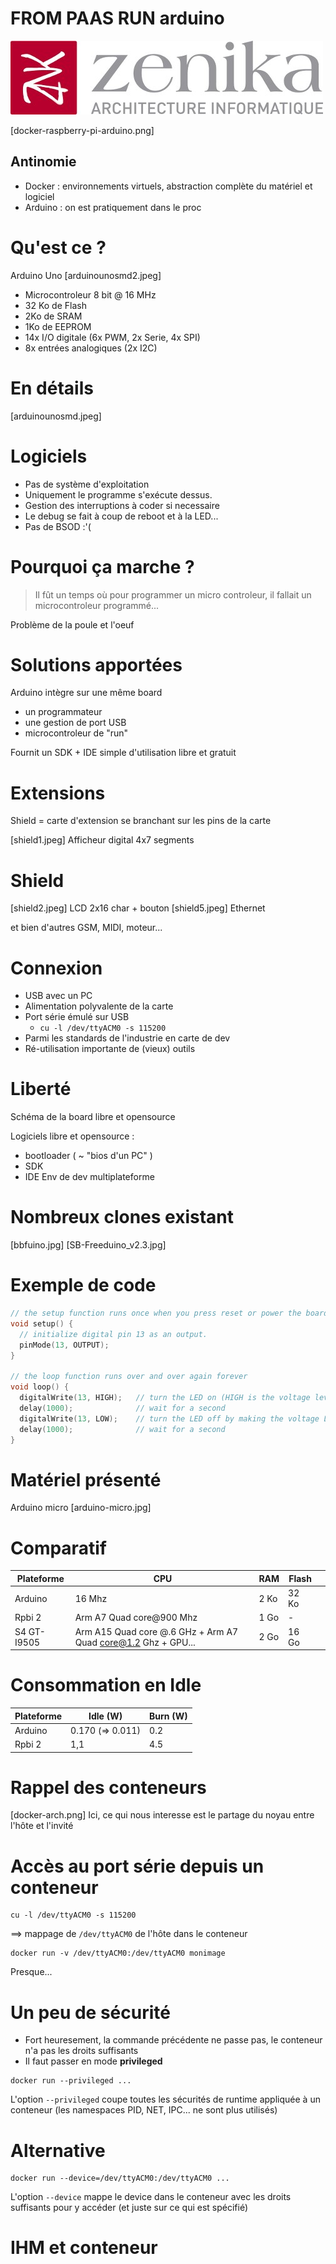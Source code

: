 # FROM PAAS&nbsp;RUN arduino

![Logo Zenika](ressources/logo-zenika.jpg)

 [docker-raspberry-pi-arduino.png]

## Antinomie
- Docker : environnements virtuels, abstraction complète du matériel et logiciel
- Arduino : on est pratiquement dans le proc

# Qu'est ce ?
Arduino Uno
[arduinounosmd2.jpeg]
- Microcontroleur 8 bit @ 16 MHz
 - 32 Ko de Flash
 - 2Ko de SRAM
 - 1Ko de EEPROM
 - 14x I/O digitale (6x PWM, 2x Serie, 4x SPI)
 - 8x entrées analogiques (2x I2C)

# En détails
[arduinounosmd.jpeg]

# Logiciels
- Pas de système d'exploitation
- Uniquement le programme s'exécute dessus.
- Gestion des interruptions à coder si necessaire
- Le debug se fait à coup de reboot et à la LED...
- Pas de BSOD :'(

# Pourquoi ça marche ?
> Il fût un temps où pour programmer un micro controleur, il fallait un microcontroleur programmé...

Problème de la poule et l'oeuf

# Solutions apportées
Arduino intègre sur une même board

 - un programmateur
 - une gestion de port USB
 - microcontroleur de "run"
 
Fournit un SDK + IDE simple d'utilisation libre et gratuit

# Extensions
Shield = carte d'extension se branchant sur les pins de la carte

[shield1.jpeg]
Afficheur digital 4x7 segments

# Shield
[shield2.jpeg]
LCD 2x16 char + bouton
[shield5.jpeg]
Ethernet

et bien d'autres GSM, MIDI, moteur...

# Connexion
- USB avec un PC
 -  Alimentation polyvalente de la carte
 -  Port série émulé sur USB
    - ```cu -l /dev/ttyACM0 -s 115200```
 - Parmi les standards de l'industrie en carte de dev
 - Ré-utilisation importante de (vieux) outils

# Liberté
Schéma de la board libre et opensource

Logiciels libre et opensource :

 - bootloader ( ~ "bios d'un PC" )
 - SDK
 - IDE
Env de dev multiplateforme

# Nombreux clones existant
[bbfuino.jpg]
[SB-Freeduino_v2.3.jpg]

# Exemple de code
```c
// the setup function runs once when you press reset or power the board
void setup() {
  // initialize digital pin 13 as an output.
  pinMode(13, OUTPUT);
}

// the loop function runs over and over again forever
void loop() {
  digitalWrite(13, HIGH);   // turn the LED on (HIGH is the voltage level)
  delay(1000);              // wait for a second
  digitalWrite(13, LOW);    // turn the LED off by making the voltage LOW
  delay(1000);              // wait for a second
}
```

# Matériel présenté
Arduino micro
[arduino-micro.jpg]

# Comparatif
|  Plateforme  | CPU                                                       | RAM  | Flash |   |
|-------------|-----------------------------------------------------------|------|-------|---|
| Arduino     | 16 Mhz                                                    | 2 Ko |   32 Ko  |   |
| Rpbi 2      | Arm A7 Quad core@900 Mhz                                          | 1 Go | -     |   |
| S4 GT-I9505 | Arm A15 Quad core @.6 GHz + Arm A7 Quad core@1.2 Ghz + GPU... | 2 Go | 16 Go |   |

# Consommation en Idle
| Plateforme | Idle (W)  | Burn (W)
|------------|-----|-----|
| Arduino    | 0.170 (=> 0.011) | 0.2 |
| Rpbi 2     | 1,1  |  4.5 |

# Rappel des conteneurs
[docker-arch.png]
Ici, ce qui nous interesse est le partage du noyau entre l'hôte et l'invité

# Accès au port série depuis un conteneur
```shell
cu -l /dev/ttyACM0 -s 115200
```
==> mappage de ```/dev/ttyACM0``` de l'hôte dans le conteneur

```shell
docker run -v /dev/ttyACM0:/dev/ttyACM0 monimage
```
Presque...

# Un peu de sécurité
- Fort heuresement, la commande précédente ne passe pas, le conteneur n'a pas les droits suffisants
- Il faut passer en mode **privileged**
```shell
docker run --privileged ...
```
L'option ```--privileged``` coupe toutes les sécurités de runtime appliquée à un conteneur (les namespaces PID, NET, IPC... ne sont plus utilisés)

# Alternative
```shell
docker run --device=/dev/ttyACM0:/dev/ttyACM0 ...
```
L'option ```--device``` mappe le device dans le conteneur avec les droits suffisants pour y accéder (et juste sur ce qui est spécifié)

# IHM et conteneur

